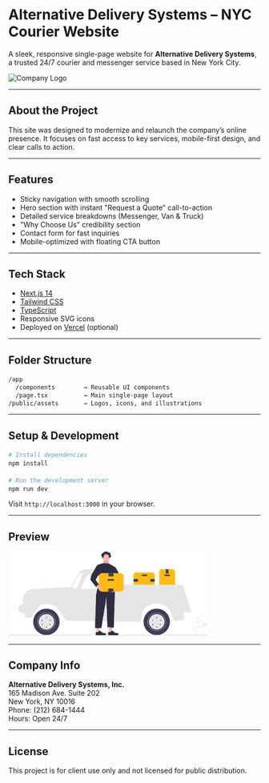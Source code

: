 # Alternative Delivery Systems – NYC Courier Website

A sleek, responsive single-page website for **Alternative Delivery Systems**, a trusted 24/7 courier and messenger service based in New York City.

![Company Logo](./public/assets/logo.png)

---

## About the Project

This site was designed to modernize and relaunch the company’s online presence. It focuses on fast access to key services, mobile-first design, and clear calls to action.

---

## Features

- Sticky navigation with smooth scrolling
- Hero section with instant "Request a Quote" call-to-action
- Detailed service breakdowns (Messenger, Van & Truck)
- "Why Choose Us" credibility section
- Contact form for fast inquiries
- Mobile-optimized with floating CTA button

---

## Tech Stack

- [Next.js 14](https://nextjs.org/)
- [Tailwind CSS](https://tailwindcss.com/)
- [TypeScript](https://www.typescriptlang.org/)
- Responsive SVG icons
- Deployed on [Vercel](https://vercel.com/) (optional)

---

## Folder Structure

```
/app
  /components        → Reusable UI components
  /page.tsx          → Main single-page layout
/public/assets       → Logos, icons, and illustrations
```

---

## Setup & Development

```bash
# Install dependencies
npm install

# Run the development server
npm run dev
```

Visit `http://localhost:3000` in your browser.

---

## Preview

<img src="./public/assets/hero-delivery-truck.svg" width="400" alt="Hero Illustration" />

---

## Company Info

**Alternative Delivery Systems, Inc.**  
165 Madison Ave. Suite 202  
New York, NY 10016  
Phone: (212) 684-1444  
Hours: Open 24/7

---

## License

This project is for client use only and not licensed for public distribution.
